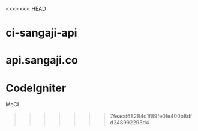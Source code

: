<<<<<<< HEAD
# ci-sangaji-api
api.sangaji.co
=======
# CodeIgniter
MeCI
>>>>>>> 7feacd68284d1f89fe0fe400b8dfd248992293d4
